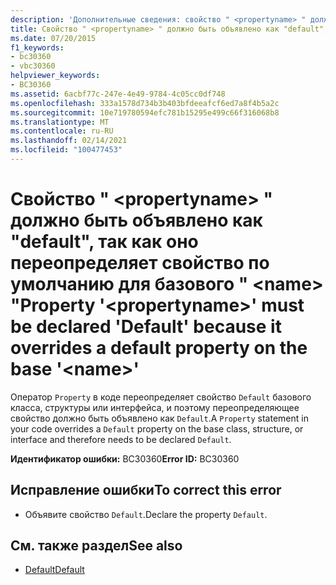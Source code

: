 ```yaml
---
description: 'Дополнительные сведения: свойство " <propertyname> " должно быть объявлено как "default", так как оно переопределяет свойство по умолчанию для базового " <name> "'
title: Свойство " <propertyname> " должно быть объявлено как "default", так как оно переопределяет свойство по умолчанию для базового " <name> "
ms.date: 07/20/2015
f1_keywords:
- bc30360
- vbc30360
helpviewer_keywords:
- BC30360
ms.assetid: 6acbf77c-247e-4e49-9784-4c05cc0df748
ms.openlocfilehash: 333a1578d734b3b403bfdeeafcf6ed7a8f4b5a2c
ms.sourcegitcommit: 10e719780594efc781b15295e499c66f316068b8
ms.translationtype: MT
ms.contentlocale: ru-RU
ms.lasthandoff: 02/14/2021
ms.locfileid: "100477453"
---
```

# <a name="property-propertyname-must-be-declared-default-because-it-overrides-a-default-property-on-the-base-name"></a><span data-ttu-id="cf51d-103">Свойство " \<propertyname> " должно быть объявлено как "default", так как оно переопределяет свойство по умолчанию для базового " \<name> "</span><span class="sxs-lookup"><span data-stu-id="cf51d-103">Property '\<propertyname>' must be declared 'Default' because it overrides a default property on the base '\<name>'</span></span>

<span data-ttu-id="cf51d-104">Оператор `Property` в коде переопределяет свойство `Default` базового класса, структуры или интерфейса, и поэтому переопределяющее свойство должно быть объявлено как `Default`.</span><span class="sxs-lookup"><span data-stu-id="cf51d-104">A `Property` statement in your code overrides a `Default` property on the base class, structure, or interface and therefore needs to be declared `Default`.</span></span>  
  
 <span data-ttu-id="cf51d-105">**Идентификатор ошибки:** BC30360</span><span class="sxs-lookup"><span data-stu-id="cf51d-105">**Error ID:** BC30360</span></span>  
  
## <a name="to-correct-this-error"></a><span data-ttu-id="cf51d-106">Исправление ошибки</span><span class="sxs-lookup"><span data-stu-id="cf51d-106">To correct this error</span></span>  
  
- <span data-ttu-id="cf51d-107">Объявите свойство `Default`.</span><span class="sxs-lookup"><span data-stu-id="cf51d-107">Declare the property `Default`.</span></span>  
  
## <a name="see-also"></a><span data-ttu-id="cf51d-108">См. также раздел</span><span class="sxs-lookup"><span data-stu-id="cf51d-108">See also</span></span>

- [<span data-ttu-id="cf51d-109">Default</span><span class="sxs-lookup"><span data-stu-id="cf51d-109">Default</span></span>](../language-reference/modifiers/default.md)
